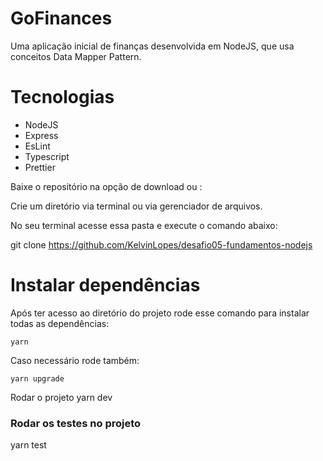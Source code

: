 # GoFinances

Uma aplicação inicial de finanças desenvolvida em NodeJS, que usa conceitos Data Mapper Pattern.

# Tecnologias

* NodeJS
* Express
* EsLint
* Typescript
* Prettier

Baixe o repositório na opção de download ou :

Crie um diretório via terminal ou via gerenciador de arquivos.

No seu terminal acesse essa pasta e execute o comando abaixo:

git clone https://github.com/KelvinLopes/desafio05-fundamentos-nodejs

# Instalar dependências

Após ter acesso ao diretório do projeto rode esse comando para instalar todas as dependências:

```yarn```

Caso necessário rode também:

```yarn upgrade```

Rodar o projeto
yarn dev

### Rodar os testes no projeto

yarn test
